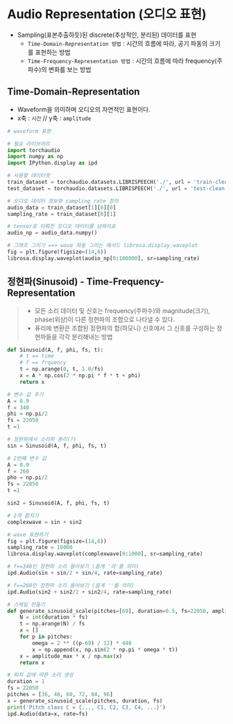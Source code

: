 # Audio Representation (오디오 표현)

- Sampling(표본추출하듯)된 discrete(추상적인, 분리된) 데이터를 표현
  - `Time-Domain-Representation 방법` : 시간의 흐름에 따라, 공기 파동의 크기를 표현하는 방법
  - `Time-Frequency-Representation 방법` : 시간의 흐름에 따라 frequency(주파수)의 변화를 보는 방법



## Time-Domain-Representation

- Waveform을 의미하며 오디오의 자연적인 표현이다.
- x축 : `시간` // y축 : `amplitude`

```python
# waveform 표현

# 필요 라이브러리
import torchaudio
import numpy as np
import IPython.display as ipd

# 사용할 데이터셋
train_dataset = torchaudio.datasets.LIBRISPEECH('./', url = 'train-clean-100', download=False)
test_dataset = torchaudio.datasets.LIBRISPEECH('./', url = 'test-clean', download=False)

# 오디오 데이터 정보와 sampling rate 정의
audio_data = train_dataset[1][0][0]
sampling_rate = train_dataset[0][1]

# tensor로 이뤄진 오디오 데이터를 넘파이로
audio_np = audio_data.numpy()

# 그래프 그리기 ==> wave 파동 그리는 메서드 librosa.display.waveplot
fig = plt.figure(figsize=(14,6))
librosa.display.waveplot(audio_np[0:100000], sr=sampling_rate)

```



## 정현파(Sinusoid) - Time-Frequency-Representation

> - 모든 소리 데이터 및 신호는 frequency(주파수)와 magnitude(크기), phase(위상)이 다른 정현파의 조합으로 나타낼 수 있다.
> - 퓨리에 변환은 조합된 정현파의 합(하모니) 신호에서 그 신호를 구성하는 정현파들을 각각 분리해내는 방법 

```python
def Sinusoid(A, f, phi, fs, t):
    # t == time
    # f == frquency
    t = np.arange(0, t, 1.0/fs)
    x = A * np.cos(2 * np.pi * f * t + phi)
    return x

# 변수 값 주기
A = 0.9
f = 340
phi = np.pi/2
fs = 22050
t =1

# 정현파에서 소리파 분리(?)
sin = Sinusoid(A, f, phi, fs, t)

# 2번째 변수 값
A = 0.9
f = 260
pho = np.pi/2
fs = 22050
t =1

sin2 = Sinusoid(A, f, phi, fs, t)

# 2개 합치기
complexwave = sin + sin2

# wave 표현하기
fig = plt.figure(figsize=(14,6))
sampling_rate = 16000
librosa.display.waveplot(complexwave[0:1000], sr=sampling_rate)

# f==340인 정현파 소리 들어보기 (음계 '라'를 의미)
ipd.Audio(sin + sin/2 + sin/4, rate=sampling_rate)

# f==260인 정현파 소리 들어보기 (음계 ''를 의미)
ipd.Audio(sin2 + sin2/2 + sin2/4, rate=sampling_rate)
```

```python
# 스케일 만들기
def generate_sinusoid_scale(pitches=[69], duration=0.5, fs=22050, amplitude_max=0.5):
    N = int(duration * fs)
    t = np.arange(N) / fs
    x = []
    for p in pitches:
        omega = 2 ** ((p-69) / 12) * 440
        x = np.append(x, np.sin(2 * np.pi * omega * t))
    x = amplitude_max * x / np.max(x)
    return x

# 피치 값에 따른 소리 생성
duration = 1
fs = 22050
pitches = [36, 48, 60, 72, 84, 96]
x = generate_sinusoid_scale(pitches, duration, fs)
print('Pitch class C = {..., C1, C2, C3, C4, ...}')
ipd.Audio(data=x, rate=fs)
```

